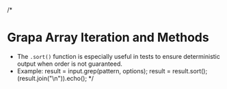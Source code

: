/*
# Grapa Array Iteration and Methods

- The `.sort()` function is especially useful in tests to ensure deterministic output when order is not guaranteed.
- Example:
  result = input.grep(pattern, options);
  result = result.sort();
  (result.join("\n")).echo();
*/ 